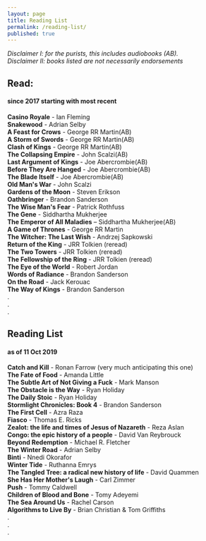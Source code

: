 ```yaml
---
layout: page
title: Reading List
permalink: /reading-list/
published: true
---
```

*Disclaimer I: for the purists, this includes audiobooks (AB).*
<br>
*Disclaimer II: books listed are not necessarily endorsements*
<br>
## Read:
#### since 2017 starting with most recent
**Casino Royale** - Ian Fleming<br>
**Snakewood** - Adrian Selby<br>
**A Feast for Crows** - George RR Martin(AB)<br>
**A Storm of Swords** - George RR Martin(AB)<br>
**Clash of Kings** - George RR Martin(AB)<br>
**The Collapsing Empire** - John Scalzi(AB)<br>
**Last Argument of Kings** - Joe Abercrombie(AB)<br>
**Before They Are Hanged** - Joe Abercrombie(AB)<br>
**The Blade Itself** - Joe Abercrombie(AB)<br>
**Old Man's War** - John Scalzi<br>
**Gardens of the Moon** - Steven Erikson<br>
**Oathbringer** - Brandon Sanderson<br>
**The Wise Man's Fear** - Patrick Rothfuss<br>
**The Gene** - Siddhartha Mukherjee<br>
**The Emperor of All Maladies** – Siddhartha Mukherjee(AB)<br>
**A Game of Thrones** - George RR Martin<br>
**The Witcher: The Last Wish** - Andrzej Sapkowski<br>
**Return of the King** - JRR Tolkien (reread)<br>
**The Two Towers** - JRR Tolkien (reread)<br>
**The Fellowship of the Ring** - JRR Tolkien (reread)<br>
**The Eye of the World** - Robert Jordan<br>
**Words of Radiance** - Brandon Sanderson<br>
**On the Road** - Jack Kerouac<br>
**The Way of Kings** - Brandon Sanderson<br>
.<br>
.<br>
.<br>
    
## Reading List
#### as of 11 Oct 2019
**Catch and Kill** - Ronan Farrow (very much anticipating this one)<br>
**The Fate of Food** - Amanda Little<br>
**The Subtle Art of Not Giving a Fuck** - Mark Manson<br>
**The Obstacle is the Way** - Ryan Holiday<br>
**The Daily Stoic** - Ryan Holiday<br>
**Stormlight Chronicles: Book 4** - Brandon Sanderson<br>
**The First Cell** - Azra Raza<br>
**Fiasco** - Thomas E. Ricks<br>
**Zealot: the life and times of Jesus of Nazareth** - Reza Aslan<br>
**Congo: the epic history of a people** - David Van Reybrouck<br>
**Beyond Redemption** - Michael R. Fletcher<br>
**The Winter Road** - Adrian Selby<br>
**Binti** - Nnedi Okorafor<br>
**Winter Tide** - Ruthanna Emrys<br>
**The Tangled Tree: a radical new history of life** - David Quammen<br>
**She Has Her Mother's Laugh** - Carl Zimmer<br>
**Push** - Tommy Caldwell<br>
**Children of Blood and Bone** - Tomy Adeyemi<br>
**The Sea Around Us** - Rachel Carson<br>
**Algorithms to Live By** - Brian Christian & Tom Griffiths<br>
.<br>
.<br>
.<br>

